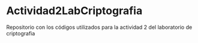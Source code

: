 # Actividad2LabCriptografia
Repositorio con los códigos utilizados para la actividad 2 del laboratorio de criptografia
